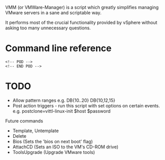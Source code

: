 VMM (or VMWare-Manager) is a script which greatly simplifies managing VMware servers in a sane and scriptable way.

It performs most of the crucial functionality provided by vSphere without asking too many unnecessary questions.


Command line reference
======================
```
<!-- POD -->
<!-- END POD -->
```

TODO
====
* Allow pattern ranges e.g. DB{10..20} DB{10,12,15}
* Post action triggers - run this script with set options on certain events. e.g. postclone=vittl-linux-init $host $password

Future commands
* Template, Untemplate
* Delete
* Bios (Sets the 'bios on next boot' flag)
* AttachCD (Sets an ISO to the VM's CD-ROM drive)
* ToolsUpgrade (Upgrade VMware tools)
